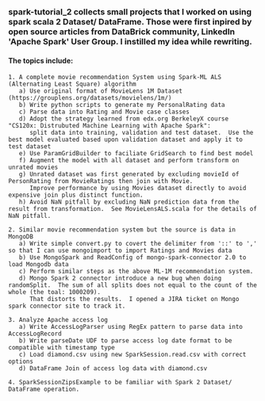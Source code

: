 ### spark-tutorial_2 collects small projects that I worked on using spark scala 2 Dataset/ DataFrame.  Those were first inpired by open source articles from DataBrick community, LinkedIn 'Apache Spark' User Group.  I instilled my idea while rewriting. 
#### The topics include:
    1. A complete movie recommendation System using Spark-ML ALS (Alternating Least Square) algorithm 
       a) Use original format of MovieLens 1M Dataset (https://grouplens.org/datasets/movielens/1m/)
       b) Write python scripts to generate my PersonalRating data
       c) Parse data into Rating and Movie case classes
       d) Adopt the strategy learned from edx.org BerkeleyX course "CS120x: Distrubuted Machine Learning with Apache Spark":
          split data into training, validation and test dataset.  Use the best model evaluated based upon validation dataset and apply it to test dataset
       e) Use ParamGridBuilder to faciliate GridSearch to find best model
       f) Augment the model with all dataset and perform transform on unrated movies
       g) Unrated dataset was first generated by excluding movieId of PersonRating from MovieRatings then join with Movie.  
          Improve performance by using Movies dataset directly to avoid expensive join plus distinct function.
       h) Avoid NaN pitfall by excluding NaN prediction data from the result from transformation.  See MovieLensALS.scala for the details of NaN pitfall.   
 
    2. Similar movie recommendation system but the source is data in MongoDB
       a) Write simple convert.py to covert the delimiter from '::' to ',' so that I can use mongoimport to import Ratings and Movies data
       b) Use MongoSpark and ReadConfig of mongo-spark-connector 2.0 to load Mongodb data
       c) Perform similar steps as the above ML-1M recommendation system.
       d) Mongo Spark 2 connector introduce a new bug when doing randomSplit.  The sum of all splits does not equal to the count of the whole (the toal: 1000209).  
          That distorts the results.  I opened a JIRA ticket on Mongo spark connector site to track it.

    3. Analyze Apache access log
       a) Write AccessLogParser using RegEx pattern to parse data into AccessLogRecord 
       b) Write parseDate UDF to parse access log date format to be compatible with timestamp type 
       c) Load diamond.csv using new SparkSession.read.csv with correct options 
       d) DataFrame Join of access log data with diamond.csv

    4. SparkSessionZipsExample to be familiar with Spark 2 Dataset/ DataFrame operation.
